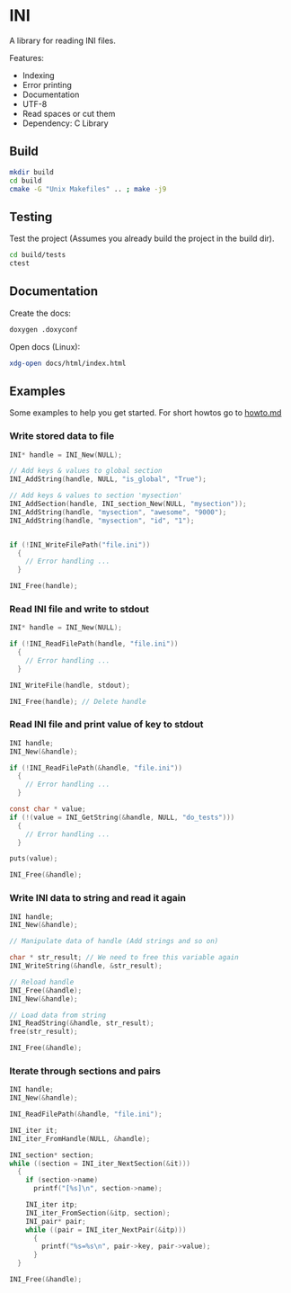 # INI

A library for reading INI files.

Features:

* Indexing
* Error printing
* Documentation
* UTF-8
* Read spaces or cut them
* Dependency: C Library

## Build

```sh
mkdir build
cd build
cmake -G "Unix Makefiles" .. ; make -j9
```

## Testing

Test the project (Assumes you already build the project in the build dir).

```sh
cd build/tests
ctest
```

## Documentation

Create the docs:

```sh
doxygen .doxyconf
```

Open docs (Linux):
```sh
xdg-open docs/html/index.html
```

## Examples

Some examples to help you get started.
For short howtos go to [howto.md](/howto.md)

### Write stored data to file

```C
INI* handle = INI_New(NULL);

// Add keys & values to global section
INI_AddString(handle, NULL, "is_global", "True");

// Add keys & values to section 'mysection'
INI_AddSection(handle, INI_section_New(NULL, "mysection"));
INI_AddString(handle, "mysection", "awesome", "9000");
INI_AddString(handle, "mysection", "id", "1");


if (!INI_WriteFilePath("file.ini"))
  {
    // Error handling ...
  }

INI_Free(handle);
```

### Read INI file and write to stdout

```C
INI* handle = INI_New(NULL);

if (!INI_ReadFilePath(handle, "file.ini"))
  {
    // Error handling ...
  }

INI_WriteFile(handle, stdout);

INI_Free(handle); // Delete handle
```

### Read INI file and print value of key to stdout

```C
INI handle;
INI_New(&handle);

if (!INI_ReadFilePath(&handle, "file.ini"))
  {
    // Error handling ...
  }

const char * value;
if (!(value = INI_GetString(&handle, NULL, "do_tests")))
  {
    // Error handling ...
  }

puts(value);

INI_Free(&handle);
```

### Write INI data to string and read it again

```C
INI handle;
INI_New(&handle);

// Manipulate data of handle (Add strings and so on)

char * str_result; // We need to free this variable again
INI_WriteString(&handle, &str_result);

// Reload handle
INI_Free(&handle);
INI_New(&handle);

// Load data from string
INI_ReadString(&handle, str_result);
free(str_result);

INI_Free(&handle);
```

### Iterate through sections and pairs

```C
INI handle;
INI_New(&handle);

INI_ReadFilePath(&handle, "file.ini");

INI_iter it;
INI_iter_FromHandle(NULL, &handle);

INI_section* section;
while ((section = INI_iter_NextSection(&it)))
  {
    if (section->name)
      printf("[%s]\n", section->name);

    INI_iter itp;
    INI_iter_FromSection(&itp, section);
    INI_pair* pair;
    while ((pair = INI_iter_NextPair(&itp)))
      {
        printf("%s=%s\n", pair->key, pair->value);
      }
  }

INI_Free(&handle);
```
